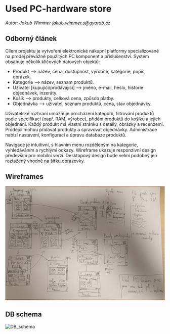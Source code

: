 # Used PC-hardware store

*Autor: Jakub Wimmer <jakub.wimmer.s@gyarab.cz>*

## Odborný článek

Cílem projektu je vytvoření elektronické nákupní platformy specializované na prodej převážně použitých PC komponent a příslušenství. Systém obsahuje několik klíčových datových objektů:

- Produkt –> název, cena, dostupnost, výrobce, kategorie, popis, obrázek.
- Kategorie –> název, seznam produktů.
- Uživatel [kupující/prodávající] –> jméno, e-mail, heslo, historie objednávek, inzeráty.
- Košík –> produkty, celková cena, způsob platby.
- Objednávka –> uživatel, seznam produktů, cena, stav objednávky.

Uživatelské rozhraní umožňuje procházení kategorií, filtrování produktů podle specifikací (např. RAM, výrobce), přidání produktů do košíku a jejich objednání. Každý produkt má vlastní stránku s detaily, obrázky a recenzemi. Prodejci mohou přidávat produkty a spravovat objednávky. Administrace nabízí nastavení, konfiguraci a úpravu databáze produktů.

Navigace je intuitivní, s hlavním menu rozděleným na kategorie, vyhledáváním a rychlými odkazy. Wireframe ukazuje responzivní design především pro mobilní verzi. Desktopový design bude velmi podobný jen roztažený vhodně na šířku obrazovky.

## Wireframes

![Wireframe](./wireframe.jpg)

## DB schema

![DB_schema]()
